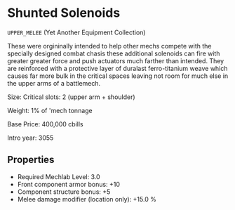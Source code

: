 # Shunted Solenoids

`UPPER_MELEE` (Yet Another Equipment Collection)

These were orgininally intended to help other mechs compete with the specially designed combat chasis these additional solenoids can fire with greater greater force and push actuators much farther than intended. They are reinforced with a protective layer of duralast ferro-titanium weave which causes far more bulk in the critical spaces leaving not room for much else in the upper arms of a battlemech.

Size: Critical slots: 2 (upper arm +  shoulder)

Weight: 1% of 'mech tonnage

Base Price: 400,000 cbills

Intro year: 3055

## Properties
* Required Mechlab Level: 3.0 
* Front component armor bonus: +10 
* Component structure bonus: +5 
* Melee damage modifier (location only): +15.0 %
